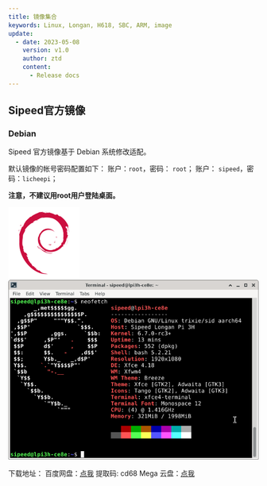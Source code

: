 ```yaml
---
title: 镜像集合
keywords: Linux, Longan, H618, SBC, ARM, image
update:
  - date: 2023-05-08
    version: v1.0
    author: ztd
    content:
      - Release docs
---
```


## Sipeed官方镜像

### Debian

Sipeed 官方镜像基于 Debian 系统修改适配。 

默认镜像的帐号密码配置如下：
账户：`root`，密码： `root`；
账户： `sipeed`，密码：`licheepi`；

**注意，不建议用root用户登陆桌面。**

![debian](./assets/images/debian.png)  
![debian_neofetch](./assets/images/debian_neofetch.png)  

下载地址：
百度网盘：[点我](https://pan.baidu.com/s/1VGaARAq6dbicFy4VOytRuw) 提取码: cd68
Mega 云盘：[点我](https://mega.nz/folder/gt50zDoC#LgRvHVCzWTUgGohKoMtlqA)

<!--
### Android 12

TBD
-->